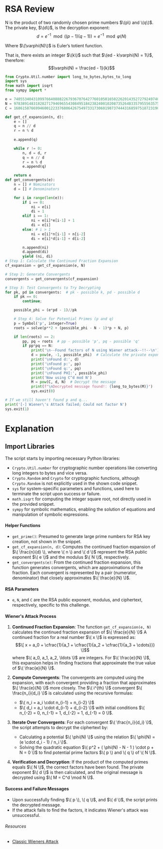 # RSA Review
N is the product of two randomly chosen prime numbers $\(p\) and \(q\)$. The private key, $\(d\)$, is the decryption exponent:
$$d = e^{-1} \mod ((p-1)(q-1)) = e^{-1} \mod \varphi(N)$$

Where $\(\varphi(N)\)$ is Euler’s totient function.

That is, there exists an integer $\(k\)$ such that $\(ed - k\varphi(N) = 1\)$, therefore:
$$\varphi(N) = \frac{ed - 1}{k}$$

```python
from Crypto.Util.number import long_to_bytes,bytes_to_long
import sys
from math import isqrt
from sympy import *

e = 74055340431099766408882267936707642776010581650226201435272792497407293550292032013365925471952817567082880719598406769094568979789928119562145914243280878464502052173375594901651274318376175184252526143746832711593099473243252199500624302661789011938943589291504715025871829888318478230201298680279927185733
N = 97838914831828271794696554308495184238240010208735264833579555635753067640434614260046620044873849882180913747606655702840215394750887109650142301939794552635889224306341701134323183224147183747372000979247618403209966043006121584995372147645237890163928903207087981410772075930324948247238594610177554797321
C = 16861587669946001223376806426754973317306019873744431685975187231903035170674446121012586442191625287148010783417525587119378816364236506893049174859369649958165190503787679501681754293043786718562966424512787855312521596063364606668169962695198065691250458367098623875931167644186298697657888093564424546097

def get_cf_expansion(n, d):
    e = []
    q = n // d
    r = n % d
    
    e.append(q)

    while r != 0:
        n, d = d, r           
        q = n // d
        r = n % d
        e.append(q)

    return e
def get_convergents(e):
    n = [] # Nominators
    d = [] # Denominators

    for i in range(len(e)):
        if i == 0:
            ni = e[i]
            di = 1
        elif i == 1:
            ni = e[i]*e[i-1] + 1
            di = e[i]
        else: # i > 1 
            ni = e[i]*n[i-1] + n[i-2]
            di = e[i]*d[i-1] + d[i-2]

        n.append(ni)
        d.append(di)
        yield (ni, di)
# Step 1: Calculate the Continued Fraction Expansion
cf_expansion = get_cf_expansion(e, N)

# Step 2: Generate Convergents
convergents = get_convergents(cf_expansion)

# Step 3: Test Convergents to Try Decrypting
for pk, pd in convergents:  # pk - possible k, pd - possible d
    if pk == 0:
        continue;

    possible_phi = (e*pd - 1)//pk

    # Step 4: Solve for Potential Primes (p and q) 
    p = Symbol('p', integer=True)
    roots = solve(p**2 + (possible_phi - N - 1)*p + N, p)  

    if len(roots) == 2:
        pp, pq = roots  # pp - possible 'p', pq - possible 'q'
        if pp*pq == N:
            print('\n--Found factors of N using Wiener attack--!!--\n')
            d = pow(e, -1, possible_phi)  # Calculate the private exponent 'd'
            print('\nFound d:', d)
            print('\nFound p:', pp)
            print('\nFound q:', pq)
            print('\nFound PHI:', possible_phi)
            print('Now using C^d mod N')
            M = pow(C, d, N)  # Decrypt the message
            print(f"\nDecrypted message found!: {long_to_bytes(M)}")  
            sys.exit(0)  

# If we still haven't found p and q...
print('[-] Wiener\'s Attack failed; Could not factor N')
sys.exit(1) 
```


# Explanation
## Import Libraries
The script starts by importing necessary Python libraries:
- `Crypto.Util.number` for cryptographic number operations like converting long integers to bytes and vice versa.
- `Crypto.Random` and `Crypto` for cryptographic functions, although `Crypto.Random` is not explicitly used in the shown code snippet.
- `sys` for system-specific parameters and functions, used here to terminate the script upon success or failure.
- `math.isqrt` for computing the integer square root, not directly used in the provided snippet.
- `sympy` for symbolic mathematics, enabling the solution of equations and manipulation of symbolic expressions.

#### Helper Functions
- `get_prime()`: Presumed to generate large prime numbers for RSA key creation, not shown in the snippet.
- `get_cf_expansion(n, d)`: Computes the continued fraction expansion of $\( \frac{n}{d} \), where \( n \) and \( d \)$ represent the RSA public exponent $\( e \)$ and the modulus $\( N \)$, respectively.
- `get_convergents(e)`: From the continued fraction expansion, this function generates convergents, which are approximations of the fraction. Each convergent is represented by a pair (numerator, denominator) that closely approximates $\( \frac{e}{N} \)$.

#### RSA Parameters
- `e`, `N`, and `C` are the RSA public exponent, modulus, and ciphertext, respectively, specific to this challenge.

#### Wiener's Attack Process
1. **Continued Fraction Expansion**: The function `get_cf_expansion(e, N)` calculates the continued fraction expansion of $\( \frac{e}{N} \)$ A continued fraction for a real number $\( x \)$ is expressed as:
   $$\[
   x = a_0 + \cfrac{1}{a_1 + \cfrac{1}{a_2 + \cfrac{1}{a_3 + \cdots}}}
   \]$$
   where $\( a_0, a_1, a_2, \ldots \)$ are integers. For $\( \frac{e}{N} \)$, this expansion helps in finding fractions that approximate the true value of $\( \frac{e}{N} \)$.

2. **Compute Convergents**: The convergents are computed using the expansion, with each convergent providing a fraction that approximates $\( \frac{e}{N} \)$ more closely. The $\( i^{th} \)$ convergent $\( \frac{n_i}{d_i} \)$ is calculated using the recursive formulas:
   - $\( n_i = a_i \cdot n_{i-1} + n_{i-2} \)$
   - $\( d_i = a_i \cdot d_{i-1} + d_{i-2} \)$
   with initial conditions $\( n_{-2} = 0, n_{-1} = 1, d_{-2} = 1, d_{-1} = 0 \)$.

3. **Iterate Over Convergents**: For each convergent $\( \frac{n_i}{d_i} \)$, the script attempts to decrypt the ciphertext by:
   - Calculating a potential $\( \phi(N) \)$ using the relation $\( \phi(N) = (e \cdot d_i - 1) / n_i \)$.
   - Solving the quadratic equation $\( p^2 + ( \phi(N) - N - 1 ) \cdot p + N = 0 \)$ to find potential prime factors $\( p \) and \( q \) of \( N \)$.

4. **Verification and Decryption**: If the product of the computed primes equals $\( N \)$, the correct factors have been found. The private exponent $\( d \)$ is then calculated, and the original message is decrypted using $\( M = C^d \mod N \)$.

#### Success and Failure Messages
- Upon successfully finding $\( p \), \( q \)$, and $\( d \)$, the script prints the decrypted message.
- If the attack fails to find the factors, it indicates Wiener's attack was unsuccessful.

###### Resources
- [Classic Wieners Attack](https://sagi.io/crypto-classics-wieners-rsa-attack/)
